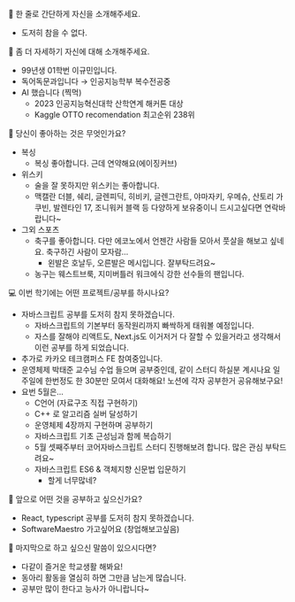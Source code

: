 👋 한 줄로 간단하게 자신을 소개해주세요.

- 도저히 참을 수 없다.

🔎 좀 더 자세하기 자신에 대해 소개해주세요.

- 99년생 01학번 이규민입니다.
- 독어독문과입니다 → 인공지능학부 복수전공중
- AI 했습니다 (찍먹)
  - 2023 인공지능혁신대학 산학연계 해커톤 대상
  - Kaggle OTTO recomendation 최고순위 238위

💌 당신이 좋아하는 것은 무엇인가요?

- 복싱
  - 복싱 좋아합니다. 근데 연약해요(에이징커브)
- 위스키
  - 술을 잘 못하지만 위스키는 좋아합니다.
  - 맥캘란 더블, 쉐리, 글렌피딕, 히비키, 글렌그란트, 야마자키, 우메슈, 산토리 가쿠빈, 발렌타인 17, 조니워커 블랙 등 다양하게 보유중이니 드시고싶다면 연락바랍니다~
- 그외 스포츠
  - 축구를 좋아합니다. 다만 에코노에서 언젠간 사람들 모아서 풋살을 해보고 싶네요. 축구하긴 사람이 모자람…
    - 왼발은 호날두, 오른발은 메시입니다. 잘부탁드려요~
  - 농구는 웨스트브룩, 지미버틀러 워크에식 강한 선수들의 팬입니다.

💻 이번 학기에는 어떤 프로젝트/공부를 하시나요?

- 자바스크립트 공부를 도저히 참지 못하겠습니다.
  - 자바스크립트의 기본부터 동작원리까지 빠싹하게 태워볼 예정입니다.
  - 자스를 잘해야 리액트도, Next.js도 이거저거 다 잘할 수 있을거라고 생각해서 이런 공부를 하게 되었습니다.
- 추가로 카카오 테크캠퍼스 FE 참여중입니다.
- 운영체제 박태준 교수님 수업 들으며 공부중인데, 같이 스터디 하실분 계시나요 일주일에 한번정도 한 30분만 모여서 대화해요! 노션에 각자 공부한거 공유해보구요!
- 요번 5월은…
  - C언어 (자료구조 직접 구현하기)
  - C++ 로 알고리즘 실버 달성하기
  - 운영체제 4장까지 구현하며 공부하기
  - 자바스크립트 기초 근성님과 함께 복습하기
  - 5월 셋째주부터 코어자바스크립트 스터디 진행해보려 합니다. 많은 관심 부탁드려요~
  - 자바스크립트 ES6 & 객체지향 신문법 입문하기
    - 할게 너무많네?

👣 앞으로 어떤 것을 공부하고 싶으신가요?

- React, typescript 공부를 도저히 참지 못하겠습니다.
- SoftwareMaestro 가고싶어요 (창업해보고싶음)

💙 마지막으로 하고 싶으신 말씀이 있으시다면?

- 다같이 즐거운 학교생활 해봐요!
- 동아리 활동을 열심히 하면 그만큼 남는게 많습니다.
- 공부만 많이 한다고 능사가 아니랍니다~
